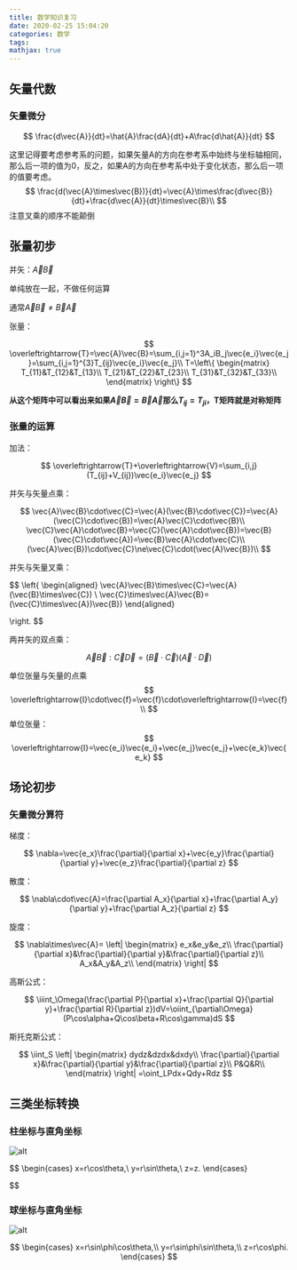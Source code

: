 ```yaml
---
title: 数学知识复习
date: 2020-02-25 15:04:20
categories: 数学
tags:
mathjax: true
---
```


## 矢量代数

### 矢量微分

$$
\frac{d\vec{A}}{dt}=\hat{A}\frac{dA}{dt}+A\frac{d\hat{A}}{dt}
$$

这里记得要考虑参考系的问题，如果矢量A的方向在参考系中始终与坐标轴相同，那么后一项的值为0，反之，如果A的方向在参考系中处于变化状态，那么后一项的值要考虑。
$$
\frac{d(\vec{A}\times\vec{B})}{dt}=\vec{A}\times\frac{d\vec{B}}{dt}+\frac{d\vec{A}}{dt}\times\vec{B}\\
$$
注意叉乘的顺序不能颠倒

## 张量初步

并矢：$\vec{A}\vec{B}$

单纯放在一起，不做任何运算

通常$\vec{A}\vec{B}\ne\vec{B}\vec{A}$

张量：

$$
\overleftrightarrow{T}=\vec{A}\vec{B}=\sum_{i,j=1}^3A_iB_j\vec{e_i}\vec{e_j}=\sum_{i,j=1}^{3}T_{ij}\vec{e_i}\vec{e_j}\\
T=\left\{
\begin{matrix}
    T_{11}&T_{12}&T_{13}\\
    T_{21}&T_{22}&T_{23}\\
    T_{31}&T_{32}&T_{33}\\
\end{matrix}
\right\}
$$

**从这个矩阵中可以看出来如果$\vec{A}\vec{B}=\vec{B}\vec{A}$那么$T_{ij}=T_{ji}$，T矩阵就是对称矩阵**

### 张量的运算

加法：

$$
\overleftrightarrow{T}+\overleftrightarrow{V}=\sum_{i,j}(T_{ij}+V_{ij})\vec{e_i}\vec{e_j}
$$

并矢与矢量点乘：

$$
\vec{A}\vec{B}\cdot\vec{C}=\vec{A}(\vec{B}\cdot\vec{C})=\vec{A}(\vec{C}\cdot\vec{B})=\vec{A}\vec{C}\cdot\vec{B}\\
\vec{C}\vec{A}\cdot\vec{B}=\vec{C}(\vec{A}\cdot\vec{B})=\vec{B}(\vec{C}\cdot\vec{A})=\vec{B}\vec{A}\cdot\vec{C}\\
(\vec{A}\vec{B})\cdot\vec{C}\ne\vec{C}\cdot(\vec{A}\vec{B})\\
$$

并矢与矢量叉乘：

$$
\left\{
    \begin{aligned}
    \vec{A}\vec{B}\times\vec{C}=\vec{A}(\vec{B}\times\vec{C}) \\ 
    \vec{C}\times\vec{A}\vec{B}=(\vec{C}\times\vec{A})\vec{B})
    \end{aligned}

\right.
$$

两并矢的双点乘：

$$
\vec{A}\vec{B}:\vec{C}\vec{D}=(\vec{B}\cdot\vec{C})(\vec{A}\cdot\vec{D})
$$

单位张量与矢量的点乘
$$
\overleftrightarrow{I}\cdot\vec{f}=\vec{f}\cdot\overleftrightarrow{I}=\vec{f}\\
$$
单位张量：
$$
\overleftrightarrow{I}=\vec{e_i}\vec{e_i}+\vec{e_j}\vec{e_j}+\vec{e_k}\vec{e_k}
$$

## 场论初步

### 矢量微分算符

梯度： 

$$ 
\nabla=\vec{e_x}\frac{\partial}{\partial x}+\vec{e_y}\frac{\partial}{\partial y}+\vec{e_z}\frac{\partial}{\partial z}
$$

散度： 

$$
\nabla\cdot\vec{A}=\frac{\partial A_x}{\partial x}+\frac{\partial A_y}{\partial y}+\frac{\partial A_z}{\partial z}
$$

旋度：

$$
\nabla\times\vec{A}=
\left|
    \begin{matrix}
        e_x&e_y&e_z\\
        \frac{\partial}{\partial x}&\frac{\partial}{\partial y}&\frac{\partial}{\partial z}\\
        A_x&A_y&A_z\\
    \end{matrix}
\right|
$$

高斯公式：

$$
\iiint_\Omega(\frac{\partial P}{\partial x}+\frac{\partial Q}{\partial y}+\frac{\partial R}{\partial z})dV=\oiint_{\partial\Omega}(P\cos\alpha+Q\cos\beta+R\cos\gamma)dS
$$

斯托克斯公式：

$$
\iint_S
\left|
\begin{matrix}
    dydz&dzdx&dxdy\\
     \frac{\partial}{\partial x}&\frac{\partial}{\partial y}&\frac{\partial}{\partial z}\\
     P&Q&R\\
\end{matrix}
\right|
=\oint_LPdx+Qdy+Rdz
$$

## 三类坐标转换

### 柱坐标与直角坐标

![alt](http://m.qpic.cn/psc?/V11NehB63qJi50/9vuGDcz9AP*EJeMjs9i.nmGT*kDYUWxcYBOyCmAWBzqnSadpaQno87Zv3QmftUPjz2DxfI2OWt9X2vhiUw9OdUSNrLnTEYKSkGer2wMcutQ!/b&bo=HgEQAQAAAAADByw!&rf=viewer_4)

$$
    \begin{cases}
       x=r\cos\theta,\\
       y=r\sin\theta,\\
       z=z.
    \end{cases}

$$

### 球坐标与直角坐标

![alt](http://m.qpic.cn/psc?/V11NehB63qJi50/9vuGDcz9AP*EJeMjs9i.nmavUy5Y0RFtkC1RiSOFW8S0egsT2ft7eNIjgbELzL.bbt*xESiPsZlLnKYT6VZAoYlaQakue4q7WC5iqSrzDks!/b&bo=NwHsAAAAAAADB*g!&rf=viewer_4)

$$
    \begin{cases}
       x=r\sin\phi\cos\theta,\\
       y=r\sin\phi\sin\theta,\\
       z=r\cos\phi.
    \end{cases}
$$

